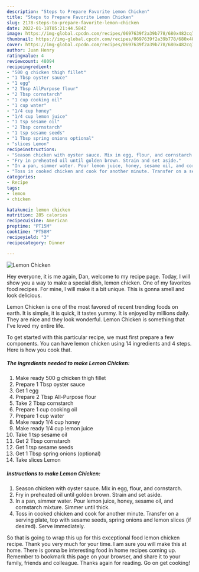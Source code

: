 ```yaml
---
description: "Steps to Prepare Favorite Lemon Chicken"
title: "Steps to Prepare Favorite Lemon Chicken"
slug: 2178-steps-to-prepare-favorite-lemon-chicken
date: 2022-01-18T05:21:44.584Z
image: https://img-global.cpcdn.com/recipes/0697639f2a39b778/680x482cq70/lemon-chicken-recipe-main-photo.jpg
thumbnail: https://img-global.cpcdn.com/recipes/0697639f2a39b778/680x482cq70/lemon-chicken-recipe-main-photo.jpg
cover: https://img-global.cpcdn.com/recipes/0697639f2a39b778/680x482cq70/lemon-chicken-recipe-main-photo.jpg
author: Juan Henry
ratingvalue: 4
reviewcount: 48094
recipeingredient:
- "500 g chicken thigh fillet"
- "1 Tbsp oyster sauce"
- "1 egg"
- "2 Tbsp AllPurpose flour"
- "2 Tbsp cornstarch"
- "1 cup cooking oil"
- "1 cup water"
- "1/4 cup honey"
- "1/4 cup lemon juice"
- "1 tsp sesame oil"
- "2 Tbsp cornstarch"
- "1 tsp sesame seeds"
- "1 Tbsp spring onions optional"
- "slices Lemon"
recipeinstructions:
- "Season chicken with oyster sauce. Mix in egg, flour, and cornstarch."
- "Fry in preheated oil until golden brown. Strain and set aside."
- "In a pan, simmer water. Pour lemon juice, honey, sesame oil, and cornstarch mixture. Simmer until thick."
- "Toss in cooked chicken and cook for another minute. Transfer on a serving plate, top with sesame seeds, spring onions and lemon slices (if desired). Serve immediately."
categories:
- Recipe
tags:
- lemon
- chicken

katakunci: lemon chicken 
nutrition: 285 calories
recipecuisine: American
preptime: "PT15M"
cooktime: "PT58M"
recipeyield: "3"
recipecategory: Dinner

---
```



![Lemon Chicken](https://img-global.cpcdn.com/recipes/0697639f2a39b778/680x482cq70/lemon-chicken-recipe-main-photo.jpg)

Hey everyone, it is me again, Dan, welcome to my recipe page. Today, I will show you a way to make a special dish, lemon chicken. One of my favorites food recipes. For mine, I will make it a bit unique. This is gonna smell and look delicious.



Lemon Chicken is one of the most favored of recent trending foods on earth. It is simple, it is quick, it tastes yummy. It is enjoyed by millions daily. They are nice and they look wonderful. Lemon Chicken is something that I've loved my entire life.


To get started with this particular recipe, we must first prepare a few components. You can have lemon chicken using 14 ingredients and 4 steps. Here is how you cook that.

<!--inarticleads1-->

##### The ingredients needed to make Lemon Chicken:

1. Make ready 500 g chicken thigh fillet
1. Prepare 1 Tbsp oyster sauce
1. Get 1 egg
1. Prepare 2 Tbsp All-Purpose flour
1. Take 2 Tbsp cornstarch
1. Prepare 1 cup cooking oil
1. Prepare 1 cup water
1. Make ready 1/4 cup honey
1. Make ready 1/4 cup lemon juice
1. Take 1 tsp sesame oil
1. Get 2 Tbsp cornstarch
1. Get 1 tsp sesame seeds
1. Get 1 Tbsp spring onions (optional)
1. Take slices Lemon




<!--inarticleads2-->

##### Instructions to make Lemon Chicken:

1. Season chicken with oyster sauce. Mix in egg, flour, and cornstarch.
1. Fry in preheated oil until golden brown. Strain and set aside.
1. In a pan, simmer water. Pour lemon juice, honey, sesame oil, and cornstarch mixture. Simmer until thick.
1. Toss in cooked chicken and cook for another minute. Transfer on a serving plate, top with sesame seeds, spring onions and lemon slices (if desired). Serve immediately.




So that is going to wrap this up for this exceptional food lemon chicken recipe. Thank you very much for your time. I am sure you will make this at home. There is gonna be interesting food in home recipes coming up. Remember to bookmark this page on your browser, and share it to your family, friends and colleague. Thanks again for reading. Go on get cooking!
